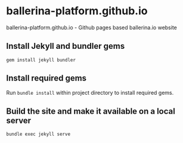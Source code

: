 # ballerina-platform.github.io
ballerina-platform.github.io - Github pages based ballerina.io website



## Install Jekyll and bundler gems

```
gem install jekyll bundler
```

## Install required gems
Run `bundle install` within project directory to install required gems.

## Build the site and make it available on a local server

```
bundle exec jekyll serve
```
